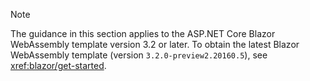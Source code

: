 > [!NOTE]
> The guidance in this section applies to the ASP.NET Core Blazor WebAssembly template version 3.2 or later. To obtain the latest Blazor WebAssembly template (version `3.2.0-preview2.20160.5`), see <xref:blazor/get-started>.
